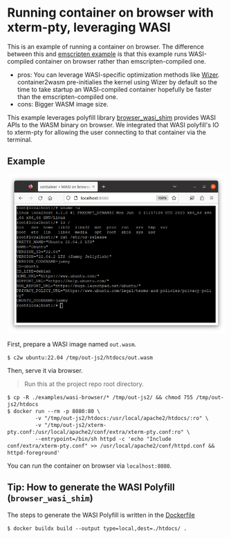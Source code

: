 # Running container on browser with xterm-pty, leveraging WASI

This is an example of running a container on browser.
The difference between this and [emscripten example](../emscripten) is that this example runs WASI-compiled container on browser rather than emscripten-compiled one.

- pros: You can leverage WASI-specific optimization methods like [Wizer](https://github.com/bytecodealliance/wizer/).  container2wasm pre-initialies the kernel using Wizer by default so the time to take startup an WASI-compiled container hopefully be faster than the emscripten-compiled one.
- cons: Bigger WASM image size.

This example leverages polyfill library [browser_wasi_shim](https://github.com/bjorn3/browser_wasi_shim) provides WASI APIs to the WASM binary on browser.
We integrated that WASI polyfill's IO to xterm-pty for allowing the user connecting to that container via the terminal.

## Example

![Ubuntu container on browser](../../docs/images/ubuntu-wasi-on-browser.png)

First, prepare a WASI image named `out.wasm`.

```
$ c2w ubuntu:22.04 /tmp/out-js2/htdocs/out.wasm
```

Then, serve it via browser.

> Run this at the project repo root directory.

```
$ cp -R ./examples/wasi-browser/* /tmp/out-js2/ && chmod 755 /tmp/out-js2/htdocs
$ docker run --rm -p 8080:80 \
         -v "/tmp/out-js2/htdocs:/usr/local/apache2/htdocs/:ro" \
         -v "/tmp/out-js2/xterm-pty.conf:/usr/local/apache2/conf/extra/xterm-pty.conf:ro" \
         --entrypoint=/bin/sh httpd -c 'echo "Include conf/extra/xterm-pty.conf" >> /usr/local/apache2/conf/httpd.conf && httpd-foreground'
```

You can run the container on browser via `localhost:8080`.

## Tip: How to generate the WASI Polyfill (`browser_wasi_shim`)

The steps to generate the WASI Polyfill is written in the [Dockerfile](./Dockerfile)

```console
$ docker buildx build --output type=local,dest=./htdocs/ .
```
